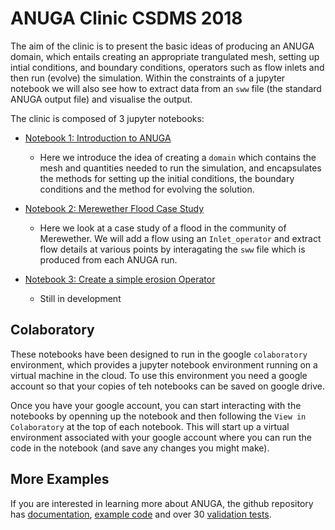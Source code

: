 # ANUGA Clinic CSDMS 2018


The aim of the clinic is to present the basic ideas of producing an ANUGA domain, which entails creating an appropriate trangulated mesh, setting up intial conditions, and boundary conditions, operators such as flow inlets and then run (evolve) the simulation. Within the constraints of a jupyter notebook we will also see how to extract data from an `sww` file (the standard ANUGA output file) and visualise the output.  

The clinic is composed of 3 jupyter notebooks:

* [Notebook 1: Introduction to ANUGA](notebooks/notebook1.ipynb)
  - Here we introduce the idea of creating a `domain` which contains the mesh and quantities needed to run the simulation, and encapsulates the methods for setting up the initial conditions, the boundary conditions and the method for evolving the solution. 

* [Notebook 2: Merewether Flood Case Study](notebooks/notebook2.ipynb)
  - Here we look at a case study of a flood in the community of Merewether.  We will add a flow using an `Inlet_operator` and extract flow details at various points by interagating the `sww` file which is produced from each ANUGA run. 

* [Notebook 3: Create a simple erosion Operator](notebooks/notebook3.ipynb)
  - Still in development

## Colaboratory

These notebooks have been designed to run in the google `colaboratory` environment, which provides a jupyter notebook environment running on a virtual machine in the cloud. To use this environment you need a google account so that your copies of teh notebooks can be saved on google drive. 

Once you have your google account, you can start interacting with the notebooks by openning up the notebook and then following the `View in Colaboratory` at the top of each notebook. This will start up a virtual environment associated with your google account where you can run the code in the notebook (and save any changes you might make).

## More Examples

If you are interested in learning more about ANUGA, the github repository has [documentation](https://github.com/GeoscienceAustralia/anuga_core/tree/master/doc), [example code](https://github.com/GeoscienceAustralia/anuga_core/tree/master/examples) and over 30 [validation tests](https://github.com/GeoscienceAustralia/anuga_core/tree/master/validstion_tests).
